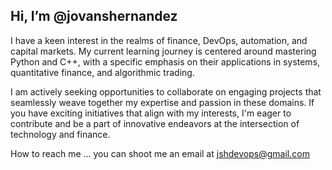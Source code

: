 ## Hi, I’m @jovanshernandez
I have a keen interest in the realms of finance, DevOps, automation, and capital markets. My current learning journey is centered around mastering Python and C++, with a specific emphasis on their applications in systems, quantitative finance, and algorithmic trading.

I am actively seeking opportunities to collaborate on engaging projects that seamlessly weave together my expertise and passion in these domains. If you have exciting initiatives that align with my interests, I'm eager to contribute and be a part of innovative endeavors at the intersection of technology and finance.

How to reach me ... you can shoot me an email at jshdevops@gmail.com

<!---
jovanshernandez/jovanshernandez is a ✨ special ✨ repository because its `README.md` (this file) appears on your GitHub profile.
You can click the Preview link to take a look at your changes.
--->
